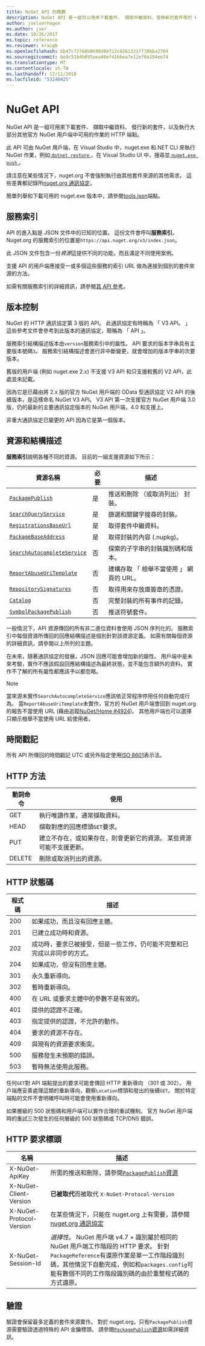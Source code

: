 ```yaml
---
title: NuGet API 的概觀
description: NuGet API 是一組可以用來下載套件、 擷取中繼資料，發佈新的套件等的 HTTP 端點。
author: joelverhagen
ms.author: jver
ms.date: 10/26/2017
ms.topic: reference
ms.reviewer: kraigb
ms.openlocfilehash: bb47c72768b0698d8e712c8261321ff38bba2764
ms.sourcegitcommit: be9c51b4b095aea40ef41bbea7e12ef0a194ee74
ms.translationtype: MT
ms.contentlocale: zh-TW
ms.lasthandoff: 12/11/2018
ms.locfileid: "53248425"
---
```

# <a name="nuget-api"></a>NuGet API

NuGet API 是一組可用來下載套件、 擷取中繼資料、 發行新的套件，以及執行大部分其他官方 NuGet 用戶端中可用的作業的 HTTP 端點。

此 API 可由 NuGet 用戶端，在 Visual Studio 中，nuget.exe 和.NET CLI 來執行 NuGet 作業，例如[ `dotnet restore` ](/dotnet/articles/core/preview3/tools/dotnet-restore)，在 Visual Studio UI 中，搜尋並[ `nuget.exe push` ](../tools/cli-ref-push.md)。

請注意在某些情況下，nuget.org 不會強制執行由其他套件來源的其他需求。 這些差異都記錄所[nuget.org 通訊協定](nuget-protocols.md)。

簡單列舉和下載可用的 nuget.exe 版本中，請參閱[tools.json](tools-json.md)端點。

## <a name="service-index"></a>服務索引

API 的進入點是 JSON 文件中的已知的位置。 這份文件會呼叫**服務索引**。 Nuget.org 的服務索引的位置是`https://api.nuget.org/v3/index.json`。

此 JSON 文件包含一份*資源*這提供不同的功能，而且滿足不同使用案例。

支援 API 的用戶端應接受一或多個這些服務的索引 URL 做為連接到個別的套件來源的方法。

如需有關服務索引的詳細資訊，請參閱[其 API 參考](service-index.md)。

## <a name="versioning"></a>版本控制

NuGet 的 HTTP 通訊協定第 3 版的 API。 此通訊協定有時稱為 「 V3 API。 」 這些參考文件會參考到此版本的通訊協定，簡稱為 「 API 」。

服務索引結構描述版本由`version`服務索引中的屬性。 API 要求的版本字串具有主要版本號碼`3`。 服務索引結構描述會進行非中斷變更，就會增加的版本字串的次要版本。

舊版的用戶端 (例如 nuget.exe 2.x) 不支援 V3 API 和只支援較舊的 V2 API，此處並未記載。

因為它是已藉由將 2.x 版的官方 NuGet 用戶端的 OData 型通訊協定 V2 API 的後續版本，是這樣命名 NuGet V3 API。 V3 API 第一次支援官方 NuGet 用戶端 3.0 版，仍的最新的主要通訊協定版本的 NuGet 用戶端，4.0 和支援上。 

非重大通訊協定已變更的 API 因為它是第一個版本。

## <a name="resources-and-schema"></a>資源和結構描述

**服務索引**說明各種不同的資源。 目前的一組支援資源如下所示：

資源名稱                                                           | 必要 | 描述
----------------------------------------------------------------------  | -------- | -----------
[`PackagePublish`](package-publish-resource.md)                        | 是      | 推送和刪除 （或取消列出） 封裝。
[`SearchQueryService`](search-query-service-resource.md)               | 是      | 篩選和關鍵字搜尋的封裝。
[`RegistrationsBaseUrl`](registration-base-url-resource.md)            | 是      | 取得套件中繼資料。
[`PackageBaseAddress`](package-base-address-resource.md)               | 是      | 取得封裝的內容 (.nupkg)。
[`SearchAutocompleteService`](search-autocomplete-service-resource.md) | 否       | 探索的子字串的封裝識別碼和版本。
[`ReportAbuseUriTemplate`](report-abuse-resource.md)                   | 否       | 建構存取 「 檢舉不當使用 」 網頁的 URL。
[`RepositorySignatures`](repository-signatures-resource.md)             | 否      | 取得用來存放庫簽章的憑證。
[`Catalog`](catalog-resource.md)                                         | 否      | 完整封裝的所有事件的記錄。
[`SymbolPackagePublish`](symbol-package-publish-resource.md)            | 否      | 推送符號套件。

一般情況下，API 資源傳回的所有非二進位資料會使用 JSON 序列化的。 服務索引中每個資源所傳回的回應結構描述是個別針對該資源定義。 如需有關每個資源的詳細資訊，請參閱以上所列的主題。

在未來，隨著通訊協定的發展，JSON 回應可能會增加新的屬性。 用戶端中是未來考驗，實作不應該假設回應結構描述為最終狀態，並不能包含額外的資料。 實作不了解的所有屬性都應該予以都忽略。

> [!Note]
> 當來源未實作`SearchAutocompleteService`應該依正常程序停用任何自動完成行為。 當`ReportAbuseUriTemplate`未實作，官方的 NuGet 用戶端會回到 nuget.org 的報告不當使用 URL (藉由追蹤[NuGet/Home #4924](https://github.com/NuGet/Home/issues/4924))。 其他用戶端也可以選擇只顯示檢舉不當使用 URL 給使用者。

## <a name="timestamps"></a>時間戳記

所有 API 所傳回的時間戳記 UTC 或另外指定使用[ISO 8601](https://www.iso.org/iso-8601-date-and-time-format.html)表示法。 

## <a name="http-methods"></a>HTTP 方法

動詞命令   | 使用
------ | -----------
GET    | 執行唯讀作業，通常擷取資料。
HEAD   | 擷取對應的回應標頭`GET`要求。
PUT    | 建立不存在，或如果存在，則會更新它的資源。 某些資源可能不支援更新。
DELETE | 刪除或取消列出的資源。

## <a name="http-status-codes"></a>HTTP 狀態碼

程式碼 | 描述
---- | -----
200  | 如果成功，而且沒有回應主體。
201  | 已建立成功時和資源。
202  | 成功時，要求已被接受，但是一些工作，仍可能不完整和已完成以非同步的方式。
204  | 如果成功，但沒有回應主體。
301  | 永久重新導向。
302  | 暫時重新導向。
400  | 在 URL 或要求主體中的參數不是有效的。
401  | 提供的認證不正確。
403  | 指定提供的認證，不允許的動作。
404  | 要求的資源不存在。
409  | 與現有的資源要求衝突。
500  | 服務發生未預期的錯誤。
503  | 暫時無法使用此服務。

任何`GET`對 API 端點提出的要求可能會傳回 HTTP 重新導向 （301 或 302）。 用戶端應妥善處理這類的重新導向，觀察`Location`標頭和發出的後續`GET`。 關於特定端點的文件不會明確呼叫時可能會使用重新導向。

如果層級的 500 狀態碼和用戶端可以實作合理的重試機制。 官方 NuGet 用戶端時的重試三次發生的任何層級的 500 狀態碼或 TCP/DNS 錯誤。

## <a name="http-request-headers"></a>HTTP 要求標頭

名稱                     | 描述
------------------------ | -----------
X-NuGet-ApiKey           | 所需的推送和刪除，請參閱[`PackagePublish`資源](package-publish-resource.md)
X-NuGet-Client-Version   | **已被取代**而被取代 `X-NuGet-Protocol-Version`
X-NuGet-Protocol-Version | 在某些情況下，只能在 nuget.org 上有需要，請參閱[nuget.org 通訊協定](NuGet-Protocols.md)
X-NuGet-Session-Id       | *選擇性*。 NuGet 用戶端 v4.7 + 識別屬於相同的 NuGet 用戶端工作階段的 HTTP 要求。 針對`PackageReference`有還原作業是單一工作階段識別碼，其他情況下自動完成，例如和`packages.config`可能有數個不同的工作階段識別碼的由於重整程式碼的方式還原。

## <a name="authentication"></a>驗證

驗證會保留最多定義的套件來源實作。 對於 nuget.org，只有`PackagePublish`資源需要驗證透過特殊的 API 金鑰標頭。 請參閱[`PackagePublish`資源](package-publish-resource.md)如需詳細資訊。
